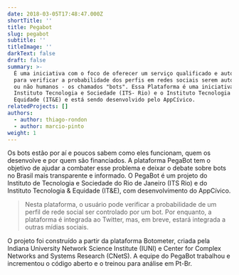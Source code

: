 ```yaml
---
date: 2018-03-05T17:48:47.000Z
shortTitle: ''
title: Pegabot
slug: pegabot
subtitle: ''
titleImage: ''
darkText: false
draft: false
summary: >-
  É uma iniciativa com o foco de oferecer um serviço qualificado e automatizado
  para verificar a probabilidade dos perfis em redes sociais serem automatizados
  ou não humanos - os chamados "bots". Essa Plataforma é uma iniciativa do
  Instituto Tecnologia e Sociedade (ITS- Rio) e o Instituto Tecnologia &
  Equidade (IT&E) e está sendo desenvolvido pelo AppCívico.
relatedProjects: []
authors:
  - author: thiago-rondon
  - author: marcio-pinto
weight: 1
---
```


Os bots estão por aí e poucos sabem como eles funcionam, quem os desenvolve e por quem são financiados. A plataforma PegaBot tem o objetivo de ajudar a combater esse problema e deixar o debate sobre bots no Brasil mais transparente e informado. O PegaBot é um projeto do Instituto de Tecnologia e Sociedade do Rio de Janeiro (ITS Rio) e do Instituto Tecnologia & Equidade (IT&E), com desenvolvimento do AppCívico.

> Nesta plataforma, o usuário pode verificar a probabilidade de um perfil de rede social ser controlado por  um bot. Por enquanto, a plataforma é integrada ao Twitter, mas, em breve, estará integrada a outras mídias sociais.

O projeto foi construído a partir da plataforma Botometer, criada pela Indiana University Network Science Institute (IUNI) e Center for Complex Networks and Systems Research (CNetS). A equipe do PegaBot trabalhou e incrementou o código aberto e o treinou para análise em Pt-Br.
